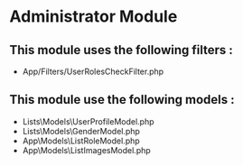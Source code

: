 # Administrator Module

## This module uses the following filters :

- App/Filters/UserRolesCheckFilter.php

## This module use the following models :

- Lists\Models\UserProfileModel.php
- Lists\Models\GenderModel.php
- App\Models\ListRoleModel.php
- App\Models\ListImagesModel.php
